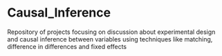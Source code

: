 # Causal_Inference
Repository of projects focusing on discussion about experimental design and causal inference between variables using techniques like matching, difference in differences and fixed effects
